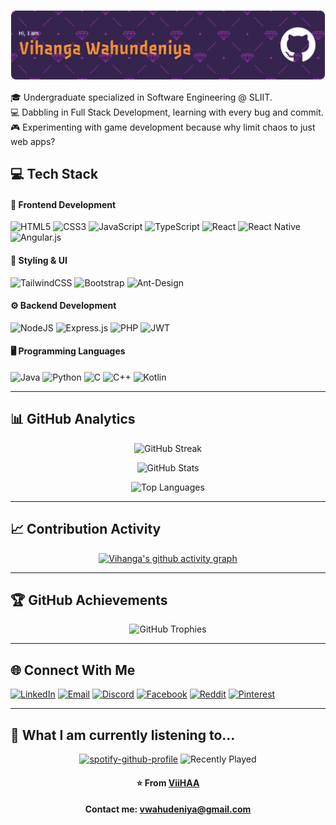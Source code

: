 ![Header](./assets/github-header-banner.png)

🎓 Undergraduate specialized in Software Engineering @ SLIIT.  
💻 Dabbling in Full Stack Development, learning with every bug and commit.  
🎮 Experimenting with game development because why limit chaos to just web apps?


## 💻 Tech Stack
#### 🎨 Frontend Development
![HTML5](https://img.shields.io/badge/html5-%23E34F26.svg?style=for-the-badge&logo=html5&logoColor=white) ![CSS3](https://img.shields.io/badge/css3-%231572B6.svg?style=for-the-badge&logo=css3&logoColor=white) ![JavaScript](https://img.shields.io/badge/javascript-%23323330.svg?style=for-the-badge&logo=javascript&logoColor=%23F7DF1E) ![TypeScript](https://img.shields.io/badge/typescript-%23007ACC.svg?style=for-the-badge&logo=typescript&logoColor=white) ![React](https://img.shields.io/badge/react-%2320232a.svg?style=for-the-badge&logo=react&logoColor=%2361DAFB) ![React Native](https://img.shields.io/badge/react_native-%2320232a.svg?style=for-the-badge&logo=react&logoColor=%2361DAFB) ![Angular.js](https://img.shields.io/badge/angular.js-%23E23237.svg?style=for-the-badge&logo=angularjs&logoColor=white)
#### 🎨 Styling & UI
![TailwindCSS](https://img.shields.io/badge/tailwindcss-%2338B2AC.svg?style=for-the-badge&logo=tailwind-css&logoColor=white) ![Bootstrap](https://img.shields.io/badge/bootstrap-%238511FA.svg?style=for-the-badge&logo=bootstrap&logoColor=white) ![Ant-Design](https://img.shields.io/badge/-AntDesign-%230170FE?style=for-the-badge&logo=ant-design&logoColor=white)
#### ⚙️ Backend Development
![NodeJS](https://img.shields.io/badge/node.js-6DA55F?style=for-the-badge&logo=node.js&logoColor=white) ![Express.js](https://img.shields.io/badge/express.js-%23404d59.svg?style=for-the-badge&logo=express&logoColor=%2361DAFB) ![PHP](https://img.shields.io/badge/php-%23777BB4.svg?style=for-the-badge&logo=php&logoColor=white) ![JWT](https://img.shields.io/badge/JWT-black?style=for-the-badge&logo=JSON%20web%20tokens)
#### 🖥️ Programming Languages
![Java](https://img.shields.io/badge/java-%23ED8B00.svg?style=for-the-badge&logo=openjdk&logoColor=white) ![Python](https://img.shields.io/badge/python-3670A0?style=for-the-badge&logo=python&logoColor=ffdd54) ![C](https://img.shields.io/badge/c-%2300599C.svg?style=for-the-badge&logo=c&logoColor=white) ![C++](https://img.shields.io/badge/c++-%2300599C.svg?style=for-the-badge&logo=c%2B%2B&logoColor=white) ![Kotlin](https://img.shields.io/badge/kotlin-%237F52FF.svg?style=for-the-badge&logo=kotlin&logoColor=white)

---

## 📊 GitHub Analytics

<div align="center">

![GitHub Streak](https://nirzak-streak-stats.vercel.app/?user=ViiHAA&theme=synthwave&fire=F22807&hide_border=false&card_width=1000)
  
![GitHub Stats](https://github-readme-stats.vercel.app/api?username=ViiHAA&theme=synthwave&hide_border=false&include_all_commits=true&count_private=true&show_icons=true)

![Top Languages](https://github-readme-stats.vercel.app/api/top-langs/?username=ViiHAA&theme=synthwave&layout=normal&card_width=1000)

</div>

---

## 📈 Contribution Activity

<div align="center">

[![Vihanga's github activity graph](https://github-readme-activity-graph.vercel.app/graph?username=ViiHAA&theme=rogue&hide_border=true)](https://github.com/ViiHAA)

</div>

---

## 🏆 GitHub Achievements
<div align="center">
  
![GitHub Trophies](https://github-profile-trophy.vercel.app/?username=ViiHAA&theme=discord&no-frame=false&no-bg=true&margin-w=5&row=1&column=6)

</div>

---

## 🌐 Connect With Me

[![LinkedIn](https://img.shields.io/badge/LinkedIn-%230077B5.svg?logo=linkedin&logoColor=white)](https://www.linkedin.com/in/vihanga-wahundeniya) [![Email](https://img.shields.io/badge/Email-D14836?logo=gmail&logoColor=white)](mailto:vwahundeniya@gmail.com) [![Discord](https://img.shields.io/badge/Discord-%237289DA.svg?logo=discord&logoColor=white)](https://discord.gg/9saVF6PrsK) [![Facebook](https://img.shields.io/badge/Facebook-%231877F2.svg?logo=Facebook&logoColor=white)](https://facebook.com/vihasandakel) [![Reddit](https://img.shields.io/badge/Reddit-%23FF4500.svg?logo=Reddit&logoColor=white)](https://reddit.com/user/Vhite_Wanilla) [![Pinterest](https://img.shields.io/badge/Pinterest-%23E60023.svg?logo=Pinterest&logoColor=white)](https://pinterest.com/vihangawahundeniya)

---

<div align="left">

## 🎵 What I am currently listening to...
<div align = "center">
  
[![spotify-github-profile](https://spotify-github-profile.kittinanx.com/api/view?uid=gfg09h6v7nu7kn2jyf95z2bpx&cover_image=true&theme=default&show_offline=false&background_color=240001&interchange=true&profanity=false&bar_color=53b14f&bar_color_cover=true)](https://github.com/kittinan/spotify-github-profile) ![Recently Played](https://spotify-recently-played-readme.vercel.app/api?user=gfg09h6v7nu7kn2jyf95z2bpx&width=500&count=7)

  
#### ⭐ From [ViiHAA](https://github.com/ViiHAA) 
#### Contact me: [vwahudeniya@gmail.com](mailto:vwahundeniya@gmail.com)

</div>
<br>

